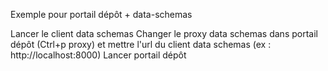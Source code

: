 Exemple pour portail dépôt + data-schemas 

Lancer le client data schemas
Changer le proxy data schemas dans portail dépôt (Ctrl+p proxy) et mettre l'url du client data schemas (ex : http://localhost:8000)
Lancer portail dépôt